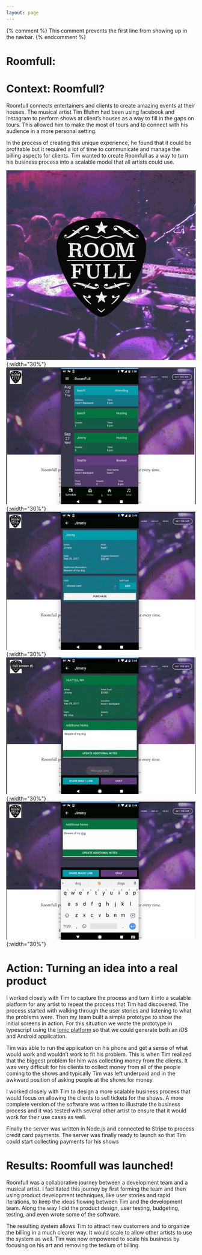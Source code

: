 ```yaml
---
layout: page
---
```

{% comment %}
This comment prevents the first line from showing up in the navbar.
{% endcomment %}
# Roomfull:

# Context: Roomfull?
Roomfull connects entertainers and clients to create amazing events at their houses. The musical artist Tim Bluhm had been using facebook and instagram to perform shows at client’s houses as a way to fill in the gaps on tours. This allowed him to make the most of tours and to connect with his audience in a more personal setting.

In the process of creating this unique experience, he found that it could be profitable but it required a lot of time to communicate and manage the billing aspects for clients. Tim wanted to create Roomfull as a way to turn his business process into a scalable model that all artists could use.

![Screen1](/assets/images/portfolio/roomfull/Roomfull1.png){:width="30%"}
![Screen2](/assets/images/portfolio/roomfull/Roomfull2.png){:width="30%"}
![Screen3](/assets/images/portfolio/roomfull/Roomfull3.png){:width="30%"}
![Screen4](/assets/images/portfolio/roomfull/Roomfull4.png){:width="30%"}
![Screen5](/assets/images/portfolio/roomfull/Roomfull5.png){:width="30%"}


# Action: Turning an idea into a real product
I worked closely with Tim to capture the process and turn it into a scalable platform for any artist to repeat the process that Tim had discovered. The process started with walking through the user stories and listening to what the problems were. Then my team built a simple prototype to show the initial screens in action. For this situation we wrote the prototype in typescript using the [Ionic platform](https://ionicframework.com/) so that we could generate both an iOS and Android application.

Tim was able to run the application on his phone and get a sense of what would work and wouldn’t work to fit his problem. This is when Tim realized that the biggest problem for him was collecting money from the clients. It was very difficult for his clients to collect money from all of the people coming to the shows and typically Tim was left underpaid and in the awkward position of asking people at the shows for money.

I worked closely with Tim to design a more scalable business process that would focus on allowing the clients to sell tickets for the shows. A more complete version of the software was written to illustrate the business process and it was tested with several other artist to ensure that it would work for their use cases as well.

Finally the server was written in Node.js and connected to Stripe to process credit card payments. The server was finally ready to launch so that Tim could start collecting payments for his shows


# Results: Roomfull was launched!
Roomfull was a collaborative journey between a development team and a musical artist. I facilitated this journey by first forming the team and then using product development techniques, like user stories and rapid iterations, to keep the ideas flowing between Tim and the development team. Along the way I did the product design, user testing, budgeting, testing, and even wrote some of the software.

The resulting system allows Tim to attract new customers and to organize the billing in a much clearer way. It would scale to allow other artists to use the system as well. Tim was now empowered to scale his business by focusing on his art and removing the tedium of billing.
